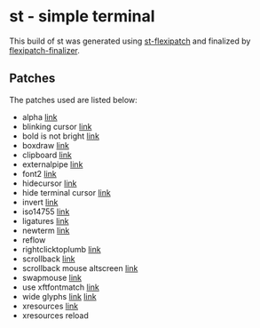 # st - simple terminal

This build of st was generated using [st-flexipatch](https://github.com/bakkeby/st-flexipatch.git) and finalized by [flexipatch-finalizer](https://github.com/bakkeby/flexipatch-finalizer).

## Patches

The patches used are listed below:

- alpha [link](https://st.suckless.org/patches/alpha)
- blinking cursor [link](https://st.suckless.org/patches/blinking_cursor)
- bold is not bright [link](https://st.suckless.org/patches/bold-is-not-bright)
- boxdraw [link](https://st.suckless.org/patches/boxdraw)
- clipboard [link](https://st.suckless.org/patches/clipboard)
- externalpipe [link](https://st.suckless.org/patches/externalpipe)
- font2 [link](https://st.suckless.org/patches/font2)
- hidecursor [link](https://st.suckless.org/patches/hidecursor)
- hide terminal cursor [link](https://www.reddit.com/r/suckless/comments/nvee8h/how_to_hide_cursor_in_st_is_there_a_patch_for_it)
- invert [link](https://st.suckless.org/patches/invert)
- iso14755 [link](https://st.suckless.org/patches/iso14755)
- ligatures [link](https://st.suckless.org/patches/ligatures)
- newterm [link](https://st.suckless.org/patches/newterm)
- reflow
- rightclicktoplumb [link](https://st.suckless.org/patches/right_click_to_plumb)
- scrollback [link](https://st.suckless.org/patches/scrollback)
- scrollback mouse altscreen [link](https://st.suckless.org/patches/scrollback)
- swapmouse [link](https://st.suckless.org/patches/swapmouse)
- use xftfontmatch [link](https://git.suckless.org/st/commit/528241aa3835e2f1f052abeeaf891737712955a0.html)
- wide glyphs [link](https://github.com/Dreomite/st/commit/e3b821dcb3511d60341dec35ee05a4a0abfef7f2) [link](https://www.reddit.com/r/suckless/comments/jt90ai/update_support_for_proper_glyph_rendering_in_st)
- xresources [link](https://st.suckless.org/patches/xresources)
- xresources reload
